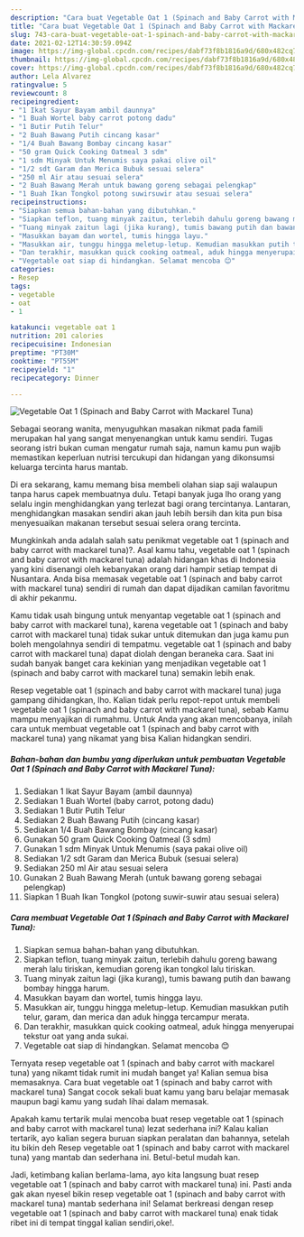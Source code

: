 ```yaml
---
description: "Cara buat Vegetable Oat 1 (Spinach and Baby Carrot with Mackarel Tuna) yang enak Untuk Jualan"
title: "Cara buat Vegetable Oat 1 (Spinach and Baby Carrot with Mackarel Tuna) yang enak Untuk Jualan"
slug: 743-cara-buat-vegetable-oat-1-spinach-and-baby-carrot-with-mackarel-tuna-yang-enak-untuk-jualan
date: 2021-02-12T14:30:59.094Z
image: https://img-global.cpcdn.com/recipes/dabf73f8b1816a9d/680x482cq70/vegetable-oat-1-spinach-and-baby-carrot-with-mackarel-tuna-foto-resep-utama.jpg
thumbnail: https://img-global.cpcdn.com/recipes/dabf73f8b1816a9d/680x482cq70/vegetable-oat-1-spinach-and-baby-carrot-with-mackarel-tuna-foto-resep-utama.jpg
cover: https://img-global.cpcdn.com/recipes/dabf73f8b1816a9d/680x482cq70/vegetable-oat-1-spinach-and-baby-carrot-with-mackarel-tuna-foto-resep-utama.jpg
author: Lela Alvarez
ratingvalue: 5
reviewcount: 8
recipeingredient:
- "1 Ikat Sayur Bayam ambil daunnya"
- "1 Buah Wortel baby carrot potong dadu"
- "1 Butir Putih Telur"
- "2 Buah Bawang Putih cincang kasar"
- "1/4 Buah Bawang Bombay cincang kasar"
- "50 gram Quick Cooking Oatmeal 3 sdm"
- "1 sdm Minyak Untuk Menumis saya pakai olive oil"
- "1/2 sdt Garam dan Merica Bubuk sesuai selera"
- "250 ml Air atau sesuai selera"
- "2 Buah Bawang Merah untuk bawang goreng sebagai pelengkap"
- "1 Buah Ikan Tongkol potong suwirsuwir atau sesuai selera"
recipeinstructions:
- "Siapkan semua bahan-bahan yang dibutuhkan."
- "Siapkan teflon, tuang minyak zaitun, terlebih dahulu goreng bawang merah lalu tiriskan, kemudian goreng ikan tongkol lalu tiriskan."
- "Tuang minyak zaitun lagi (jika kurang), tumis bawang putih dan bawang bombay hingga harum."
- "Masukkan bayam dan wortel, tumis hingga layu."
- "Masukkan air, tunggu hingga meletup-letup. Kemudian masukkan putih telur, garam, dan merica dan aduk hingga tercampur merata."
- "Dan terakhir, masukkan quick cooking oatmeal, aduk hingga menyerupai tekstur oat yang anda sukai."
- "Vegetable oat siap di hindangkan. Selamat mencoba 😊"
categories:
- Resep
tags:
- vegetable
- oat
- 1

katakunci: vegetable oat 1 
nutrition: 201 calories
recipecuisine: Indonesian
preptime: "PT30M"
cooktime: "PT55M"
recipeyield: "1"
recipecategory: Dinner

---
```



![Vegetable Oat 1 (Spinach and Baby Carrot with Mackarel Tuna)](https://img-global.cpcdn.com/recipes/dabf73f8b1816a9d/680x482cq70/vegetable-oat-1-spinach-and-baby-carrot-with-mackarel-tuna-foto-resep-utama.jpg)

Sebagai seorang wanita, menyuguhkan masakan nikmat pada famili merupakan hal yang sangat menyenangkan untuk kamu sendiri. Tugas seorang istri bukan cuman mengatur rumah saja, namun kamu pun wajib memastikan keperluan nutrisi tercukupi dan hidangan yang dikonsumsi keluarga tercinta harus mantab.

Di era  sekarang, kamu memang bisa membeli olahan siap saji walaupun tanpa harus capek membuatnya dulu. Tetapi banyak juga lho orang yang selalu ingin menghidangkan yang terlezat bagi orang tercintanya. Lantaran, menghidangkan masakan sendiri akan jauh lebih bersih dan kita pun bisa menyesuaikan makanan tersebut sesuai selera orang tercinta. 



Mungkinkah anda adalah salah satu penikmat vegetable oat 1 (spinach and baby carrot with mackarel tuna)?. Asal kamu tahu, vegetable oat 1 (spinach and baby carrot with mackarel tuna) adalah hidangan khas di Indonesia yang kini disenangi oleh kebanyakan orang dari hampir setiap tempat di Nusantara. Anda bisa memasak vegetable oat 1 (spinach and baby carrot with mackarel tuna) sendiri di rumah dan dapat dijadikan camilan favoritmu di akhir pekanmu.

Kamu tidak usah bingung untuk menyantap vegetable oat 1 (spinach and baby carrot with mackarel tuna), karena vegetable oat 1 (spinach and baby carrot with mackarel tuna) tidak sukar untuk ditemukan dan juga kamu pun boleh mengolahnya sendiri di tempatmu. vegetable oat 1 (spinach and baby carrot with mackarel tuna) dapat diolah dengan beraneka cara. Saat ini sudah banyak banget cara kekinian yang menjadikan vegetable oat 1 (spinach and baby carrot with mackarel tuna) semakin lebih enak.

Resep vegetable oat 1 (spinach and baby carrot with mackarel tuna) juga gampang dihidangkan, lho. Kalian tidak perlu repot-repot untuk membeli vegetable oat 1 (spinach and baby carrot with mackarel tuna), sebab Kamu mampu menyajikan di rumahmu. Untuk Anda yang akan mencobanya, inilah cara untuk membuat vegetable oat 1 (spinach and baby carrot with mackarel tuna) yang nikamat yang bisa Kalian hidangkan sendiri.

<!--inarticleads1-->

##### Bahan-bahan dan bumbu yang diperlukan untuk pembuatan Vegetable Oat 1 (Spinach and Baby Carrot with Mackarel Tuna):

1. Sediakan 1 Ikat Sayur Bayam (ambil daunnya)
1. Sediakan 1 Buah Wortel (baby carrot, potong dadu)
1. Sediakan 1 Butir Putih Telur
1. Sediakan 2 Buah Bawang Putih (cincang kasar)
1. Sediakan 1/4 Buah Bawang Bombay (cincang kasar)
1. Gunakan 50 gram Quick Cooking Oatmeal (3 sdm)
1. Gunakan 1 sdm Minyak Untuk Menumis (saya pakai olive oil)
1. Sediakan 1/2 sdt Garam dan Merica Bubuk (sesuai selera)
1. Sediakan 250 ml Air atau sesuai selera
1. Gunakan 2 Buah Bawang Merah (untuk bawang goreng sebagai pelengkap)
1. Siapkan 1 Buah Ikan Tongkol (potong suwir-suwir atau sesuai selera)




<!--inarticleads2-->

##### Cara membuat Vegetable Oat 1 (Spinach and Baby Carrot with Mackarel Tuna):

1. Siapkan semua bahan-bahan yang dibutuhkan.
1. Siapkan teflon, tuang minyak zaitun, terlebih dahulu goreng bawang merah lalu tiriskan, kemudian goreng ikan tongkol lalu tiriskan.
1. Tuang minyak zaitun lagi (jika kurang), tumis bawang putih dan bawang bombay hingga harum.
1. Masukkan bayam dan wortel, tumis hingga layu.
1. Masukkan air, tunggu hingga meletup-letup. Kemudian masukkan putih telur, garam, dan merica dan aduk hingga tercampur merata.
1. Dan terakhir, masukkan quick cooking oatmeal, aduk hingga menyerupai tekstur oat yang anda sukai.
1. Vegetable oat siap di hindangkan. Selamat mencoba 😊




Ternyata resep vegetable oat 1 (spinach and baby carrot with mackarel tuna) yang nikamt tidak rumit ini mudah banget ya! Kalian semua bisa memasaknya. Cara buat vegetable oat 1 (spinach and baby carrot with mackarel tuna) Sangat cocok sekali buat kamu yang baru belajar memasak maupun bagi kamu yang sudah lihai dalam memasak.

Apakah kamu tertarik mulai mencoba buat resep vegetable oat 1 (spinach and baby carrot with mackarel tuna) lezat sederhana ini? Kalau kalian tertarik, ayo kalian segera buruan siapkan peralatan dan bahannya, setelah itu bikin deh Resep vegetable oat 1 (spinach and baby carrot with mackarel tuna) yang mantab dan sederhana ini. Betul-betul mudah kan. 

Jadi, ketimbang kalian berlama-lama, ayo kita langsung buat resep vegetable oat 1 (spinach and baby carrot with mackarel tuna) ini. Pasti anda gak akan nyesel bikin resep vegetable oat 1 (spinach and baby carrot with mackarel tuna) mantab sederhana ini! Selamat berkreasi dengan resep vegetable oat 1 (spinach and baby carrot with mackarel tuna) enak tidak ribet ini di tempat tinggal kalian sendiri,oke!.

